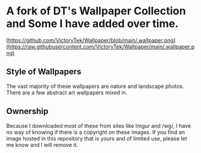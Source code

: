 # A fork of DT's Wallpaper Collection and Some I have added over time.

[https://github.com/VictoryTek/Wallpaper/blob/main/.wallpaper.png](https://raw.githubusercontent.com/VictoryTek/Wallpaper/main/.wallpaper.png)


## Style of Wallpapers

The vast majority of these wallpapers are nature and landscape photos.  There are a few abstract art wallpapers mixed in.

## Ownership

Because I downloaded most of these from sites like Imgur and /wg/, I have no way of knowing if there is a copyright on these images. If you find an image hosted in this repository that is yours and of limited use, please let me know and I will remove it.
